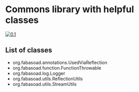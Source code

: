 # Commons library with helpful classes

[![0.1](https://jitpack.io/v/fabasoad/commons-lang.svg)](https://jitpack.io/#fabasoad/commons-lang)

## List of classes

- org.fabasoad.annotations.UsedViaReflection
- org.fabasoad.function.FunctionThrowable
- org.fabasoad.log.Logger
- org.fabasoad.utils.ReflectionUtils
- org.fabasoad.utils.StreamUtils